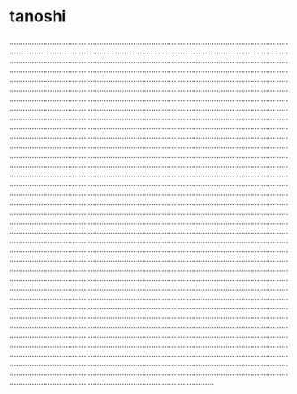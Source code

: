# tanoshi

...........................................................................................................................................................................................................................................................................................................................................................................................................................................................................................................................................................................................................................................................................................................................................................................................................................................................................................................................................................................................................................................................................................................................................................................................................................................................................................................................................................................................................................................................................................................................................................................................................................................................................................................................................................................................................................................................................................................................................................................................................................................................................................................................................................................................................................................................................................................................................................................................................................................................................................................................................................................................................................................................................................................................................................................................................................................................................................................................................................................................................................................................................................................................................................................................................................................................................................................................................................................................................................................................................................................................................................................................................................................................................................................................................................................................................................................................................................................................................................................................................................................................................................................................................................................................................................................................................................................................................................................................................................................................................................................................................................................................................................................................................................................................................